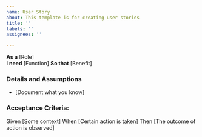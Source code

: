 ```yaml
---
name: User Story
about: This template is for creating user stories
title: ''
labels: ''
assignees: ''

---
```


**As a** [Role]<br>
**I need** [Function]
**So that** [Benefit]

### Details and Assumptions
- [Document what you know]

### Acceptance Criteria:
Given [Some context]
When [Certain action is taken]
Then [The outcome of action is observed]
